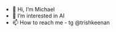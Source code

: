 - 👋 Hi, I’m Michael
- 👀 I’m interested in AI
- 📫 How to reach me - tg @trishkeenan

<!---
mdisaev/mdisaev is a ✨ special ✨ repository because its `README.md` (this file) appears on your GitHub profile.
You can click the Preview link to take a look at your changes.
--->
